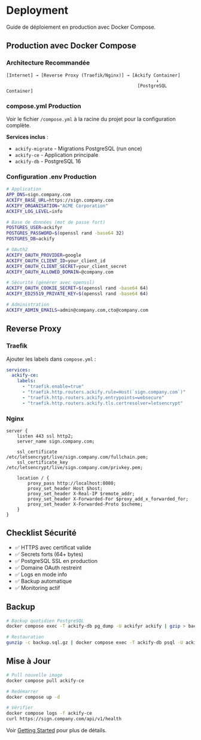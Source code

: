 # Deployment

Guide de déploiement en production avec Docker Compose.

## Production avec Docker Compose

### Architecture Recommandée

```
[Internet] → [Reverse Proxy (Traefik/Nginx)] → [Ackify Container]
                                                        ↓
                                                 [PostgreSQL Container]
```

### compose.yml Production

Voir le fichier `/compose.yml` à la racine du projet pour la configuration complète.

**Services inclus** :
- `ackify-migrate` - Migrations PostgreSQL (run once)
- `ackify-ce` - Application principale
- `ackify-db` - PostgreSQL 16

### Configuration .env Production

```bash
# Application
APP_DNS=sign.company.com
ACKIFY_BASE_URL=https://sign.company.com
ACKIFY_ORGANISATION="ACME Corporation"
ACKIFY_LOG_LEVEL=info

# Base de données (mot de passe fort)
POSTGRES_USER=ackifyr
POSTGRES_PASSWORD=$(openssl rand -base64 32)
POSTGRES_DB=ackify

# OAuth2
ACKIFY_OAUTH_PROVIDER=google
ACKIFY_OAUTH_CLIENT_ID=your_client_id
ACKIFY_OAUTH_CLIENT_SECRET=your_client_secret
ACKIFY_OAUTH_ALLOWED_DOMAIN=@company.com

# Sécurité (générer avec openssl)
ACKIFY_OAUTH_COOKIE_SECRET=$(openssl rand -base64 64)
ACKIFY_ED25519_PRIVATE_KEY=$(openssl rand -base64 64)

# Administration
ACKIFY_ADMIN_EMAILS=admin@company.com,cto@company.com
```

## Reverse Proxy

### Traefik

Ajouter les labels dans `compose.yml` :

```yaml
services:
  ackify-ce:
    labels:
      - "traefik.enable=true"
      - "traefik.http.routers.ackify.rule=Host(`sign.company.com`)"
      - "traefik.http.routers.ackify.entrypoints=websecure"
      - "traefik.http.routers.ackify.tls.certresolver=letsencrypt"
```

### Nginx

```nginx
server {
    listen 443 ssl http2;
    server_name sign.company.com;

    ssl_certificate /etc/letsencrypt/live/sign.company.com/fullchain.pem;
    ssl_certificate_key /etc/letsencrypt/live/sign.company.com/privkey.pem;

    location / {
        proxy_pass http://localhost:8080;
        proxy_set_header Host $host;
        proxy_set_header X-Real-IP $remote_addr;
        proxy_set_header X-Forwarded-For $proxy_add_x_forwarded_for;
        proxy_set_header X-Forwarded-Proto $scheme;
    }
}
```

## Checklist Sécurité

- ✅ HTTPS avec certificat valide
- ✅ Secrets forts (64+ bytes)
- ✅ PostgreSQL SSL en production
- ✅ Domaine OAuth restreint
- ✅ Logs en mode info
- ✅ Backup automatique
- ✅ Monitoring actif

## Backup

```bash
# Backup quotidien PostgreSQL
docker compose exec -T ackify-db pg_dump -U ackifyr ackify | gzip > backup-$(date +%Y%m%d).sql.gz

# Restauration
gunzip -c backup.sql.gz | docker compose exec -T ackify-db psql -U ackifyr ackify
```

## Mise à Jour

```bash
# Pull nouvelle image
docker compose pull ackify-ce

# Redémarrer
docker compose up -d

# Vérifier
docker compose logs -f ackify-ce
curl https://sign.company.com/api/v1/health
```

Voir [Getting Started](getting-started.md) pour plus de détails.

